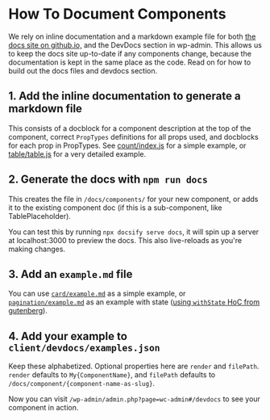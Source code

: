 # How To Document Components

We rely on inline documentation and a markdown example file for both [the docs site on github.io,](https://woocommerce.github.io/wc-admin/#/) and the DevDocs section in wp-admin. This allows us to keep the docs site up-to-date if any components change, because the documentation is kept in the same place as the code. Read on for how to build out the docs files and devdocs section.

## 1. Add the inline documentation to generate a markdown file

This consists of a docblock for a component description at the top of the component, correct `PropTypes` definitions for all props used, and docblocks for each prop in PropTypes. See [count/index.js](https://github.com/woocommerce/wc-admin/blob/master/packages/components/src/count/index.js) for a simple example, or [table/table.js](https://github.com/woocommerce/wc-admin/blob/master/packages/components/src/table/table.js) for a very detailed example.

## 2. Generate the docs with `npm run docs`

This creates the file in `/docs/components/` for your new component, or adds it to the existing component doc (if this is a sub-component, like TablePlaceholder).

You can test this by running `npx docsify serve docs`, it will spin up a server at localhost:3000 to preview the docs. This also live-reloads as you're making changes.

## 3. Add an `example.md` file

You can use [`card/example.md`](https://raw.githubusercontent.com/woocommerce/wc-admin/master/packages/components/src/card/example.md) as a simple example, or [`pagination/example.md`](https://raw.githubusercontent.com/woocommerce/wc-admin/master/packages/components/src/pagination/example.md) as an example with state ([using `withState` HoC from gutenberg](https://github.com/WordPress/gutenberg/tree/master/packages/compose/src/with-state)).

## 4. Add your example to `client/devdocs/examples.json`

Keep these alphabetized. Optional properties here are `render` and `filePath`. `render` defaults to `My{ComponentName}`, and `filePath` defaults to `/docs/component/{component-name-as-slug}`.

Now you can visit `/wp-admin/admin.php?page=wc-admin#/devdocs` to see your component in action.
